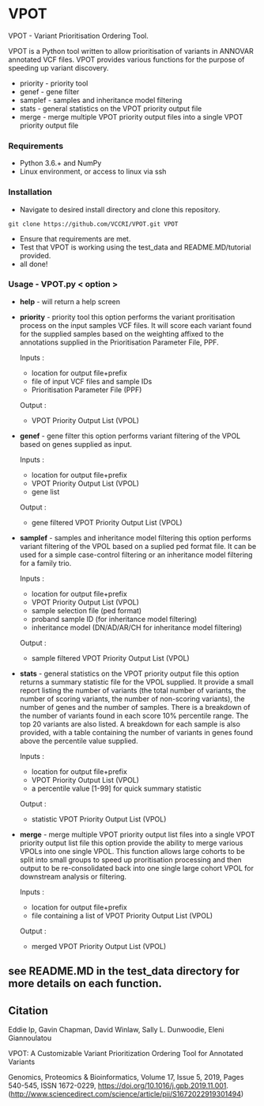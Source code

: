 # VPOT
VPOT - Variant Prioritisation Ordering Tool. 

VPOT is a Python tool written to allow prioritisation of variants in ANNOVAR annotated VCF files. VPOT provides various functions for the purpose of speeding up variant discovery.
* priority  - priority tool
* genef     - gene filter
* samplef   - samples and inheritance model filtering
* stats     - general statistics on the VPOT priority output file
* merge     - merge multiple VPOT priority output files into a single VPOT priority output file

### Requirements
* Python 3.6.+ and NumPy
* Linux environment, or access to linux via ssh

### Installation
* Navigate to desired install directory and clone this repository.

 `git clone https://github.com/VCCRI/VPOT.git VPOT`

* Ensure that requirements are met. 
* Test that VPOT is working using the test_data and README.MD/tutorial provided.
* all done!

### Usage - VPOT.py  < option >

* **help**  -   will return a help screen                                                                                 
                                                                           
 * **priority**  - priority tool
    this option performs the variant proritisation process on the input samples VCF files. It will score each variant found for the supplied samples based on the weighting affixed to the annotations supplied in the Prioritisation Parameter File, PPF.
    
    Inputs :
    * location for output file+prefix
    * file of input VCF files and sample IDs
    * Prioritisation Parameter File (PPF)
    
    Output :
    * VPOT Priority Output List (VPOL)

* **genef**     - gene filter
   this option performs variant filtering of the VPOL based on genes supplied as input.
    
    Inputs :
    * location for output file+prefix
    * VPOT Priority Output List (VPOL)
    * gene list
    
    Output :
    * gene filtered VPOT Priority Output List (VPOL)     

* **samplef**   - samples and inheritance model filtering
   this option performs variant filtering of the VPOL based on a suplied ped format file. It can be used for a simple case-control filtering or an inheritance model filtering for a family trio.
    
    Inputs :
    * location for output file+prefix
    * VPOT Priority Output List (VPOL)
    * sample selection file (ped format)
    * proband sample ID (for inheritance model filtering)
    * inheritance model (DN/AD/AR/CH for inheritance model filtering)
    
    Output :
    * sample filtered VPOT Priority Output List (VPOL) 

* **stats**     - general statistics on the VPOT priority output file
       this option returns a summary statistic file for the VPOL supplied. It provide a small report listing the number of variants (the total number of variants, the number of scoring variants, the number of non-scoring variants), the number of genes and the number of samples. There is a breakdown of the number of variants found in each score 10% percentile range. The top 20 variants are also listed. A breakdown for each sample is also provided, with a table containing the number of variants in genes found above the percentile value supplied.
    
    Inputs :
    * location for output file+prefix
    * VPOT Priority Output List (VPOL)
    * a percentile value [1-99] for quick summary statistic
    
    Output :
    * statistic VPOT Priority Output List (VPOL) 

* **merge**     - merge multiple VPOT priority output list files into a single VPOT priority output list file
       this option provide the ability to merge various VPOLs into one single VPOL. This function allows large cohorts to be split into small groups to speed up proritisation processing and then output to be re-consolidated back into one single large cohort VPOL for downstream analysis or filtering.     
       
    Inputs :
    * location for output file+prefix
    * file containing a list of VPOT Priority Output List (VPOL)
        
    Output :
    * merged VPOT Priority Output List (VPOL) 
                                                                                                                                  
## see README.MD in the test_data directory for more details on each function.

## Citation 
Eddie Ip, Gavin Chapman, David Winlaw, Sally L. Dunwoodie, Eleni Giannoulatou

VPOT: A Customizable Variant Prioritization Ordering Tool for Annotated Variants

Genomics, Proteomics & Bioinformatics,
Volume 17, Issue 5,
2019,
Pages 540-545,
ISSN 1672-0229,
https://doi.org/10.1016/j.gpb.2019.11.001.
(http://www.sciencedirect.com/science/article/pii/S1672022919301494)

